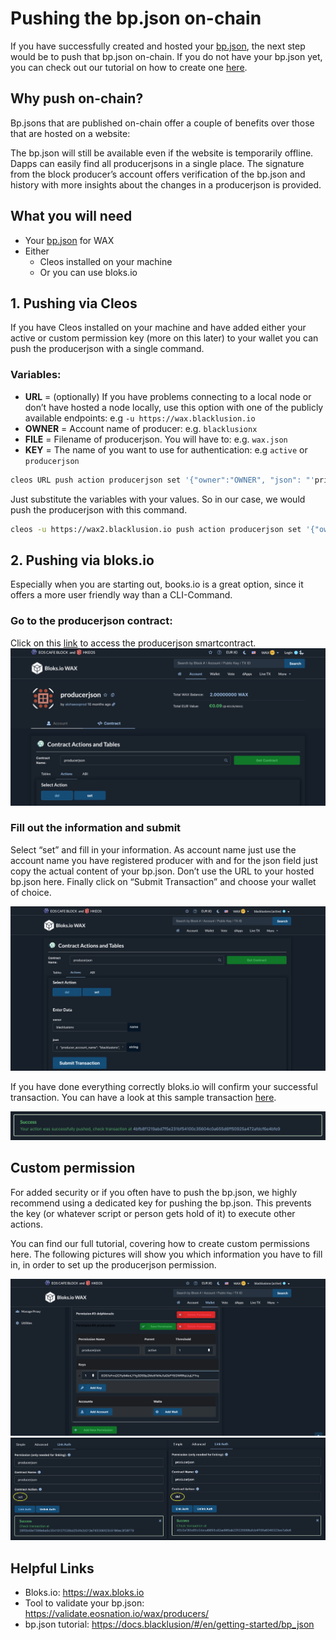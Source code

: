 # Pushing the bp.json on-chain

If you have successfully created and hosted your [bp.json](/en/getting-started/bp-json), the next step would be to push that bp.json on-chain. If you do not have your bp.json yet, you can check out our tutorial on how to create one [here](/en/getting-started/bp-json).

## Why push on-chain?
Bp.jsons that are published on-chain offer a couple of benefits over those that are hosted on a website:

The bp.json will still be available even if the website is temporarily offline. Dapps can easily find all producerjsons in a single place. The signature from the block producer’s account offers verification of the bp.json and history with more insights about the changes in a producerjson is provided.

## What you will need
- Your [bp.json](/en/getting-started/bp-json) for WAX
- Either
    - Cleos installed on your machine
    - Or you can use bloks.io

## 1. Pushing via Cleos
If you have Cleos installed on your machine and have added either your active or custom permission key (more on this later) to your wallet you can push the producerjson with a single command.

### Variables:
- **URL** = (optionally) If you have problems connecting to a local node or don’t have hosted a node locally, use this option with one of the publicly available endpoints:
e.g ```-u https://wax.blacklusion.io```
- **OWNER** = Account name of producer:
e.g. ```blacklusionx```
- **FILE** = Filename of producerjson. You will have to:
e.g. ```wax.json```
- **KEY** = The name of you want to use for authentication:
e.g ```active``` or ```producerjson```

```bash
cleos URL push action producerjson set '{"owner":"OWNER", "json": "'printf %q $(cat FILE | tr -d "\r")'"}' -p OWNER@KEY
```

Just substitute the variables with your values. So in our case, we would push the producerjson with this command.

```bash
cleos -u https://wax2.blacklusion.io push action producerjson set '{"owner":"blacklusionx", "json": "'printf %q $(cat wax.json | tr -d "\r")'"}' -p blacklusionx@producerjson
```

## 2. Pushing via bloks.io
Especially when you are starting out, books.io is a great option, since it offers a more user friendly way than a CLI-Command.

### Go to the producerjson contract:
Click on this [link](https://wax.bloks.io/account/producerjson?loadContract=true&tab=Actions&account=producerjson&scope=producerjson&limit=100&action=set) to access the producerjson smartcontract.
![img01](_media/_pushing_bp_json_onchain/img01.png)

### Fill out the information and submit
Select “set” and fill in your information. As account name just use the account name you have registered producer with and for the json field just copy the actual content of your bp.json. Don’t use the URL to your hosted bp.json here. Finally click on “Submit Transaction” and choose your wallet of choice.

![img02](_media/_pushing_bp_json_onchain/img02.png)

If you have done everything correctly bloks.io will confirm your successful transaction. You can have a look at this sample transaction [here](https://wax.bloks.io/transaction/4bfb8f1219abd7f5e231bf54100c35604c0a655d6ff50925a472afdcf6e4bfe9).

![img03](_media/_pushing_bp_json_onchain/img03.png)

## Custom permission

For added security or if you often have to push the bp.json, we highly recommend using a dedicated key for pushing the bp.json. This prevents the key (or whatever script or person gets hold of it) to execute other actions.

You can find our full tutorial, covering how to create custom permissions here. The following pictures will show you which information you have to fill in, in order to set up the producerjson permission.

![img04](_media/_pushing_bp_json_onchain/img04.png)
![img05](_media/_pushing_bp_json_onchain/img05.png)

## Helpful Links
- Bloks.io: https://wax.bloks.io
- Tool to validate your bp.json: https://validate.eosnation.io/wax/producers/
- bp.json tutorial: https://docs.blacklusion/#/en/getting-started/bp_json

